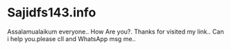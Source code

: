 # Sajidfs143.info
Assalamualaikum everyone.. How Are you?.  Thanks for visited my link.. Can i help you.please  cll and WhatsApp msg me..
